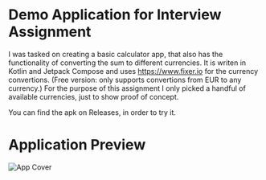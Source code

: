 Demo Application for Interview Assignment 
=====================

I was tasked on creating a basic calculator app, that also has the functionality of converting the sum to different currencies. 
It is writen in Kotlin and Jetpack Compose and uses https://www.fixer.io for the currency convertions. (Free version: only supports convertions from EUR to any currency.)
For the purpose of this assignment I only picked a handful of available currencies, just to show proof of concept. 

You can find the apk on Releases, in order to try it. 

Application Preview
=======================

![App Cover](https://imgur.com/gallery/basic-calculator-currency-converter-m16dm0Y)




